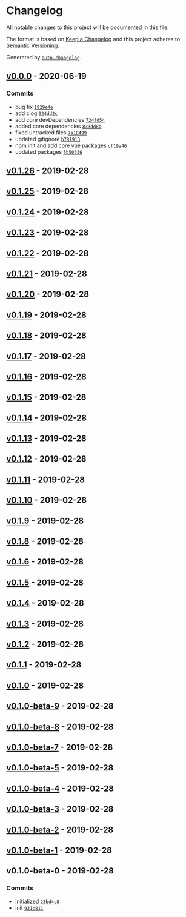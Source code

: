 # Changelog

All notable changes to this project will be documented in this file.

The format is based on [Keep a Changelog](https://keepachangelog.com/en/1.0.0/)
and this project adheres to [Semantic Versioning](https://semver.org/spec/v2.0.0.html).

Generated by [`auto-changelog`](https://github.com/CookPete/auto-changelog).

## [v0.0.0](https://github.com/esoto76/checksheet-generator/compare/v0.1.26...v0.0.0) - 2020-06-19

### Commits

- bug fix [`1929e4e`](https://github.com/esoto76/checksheet-generator/commit/1929e4e4c4c4ffc749c69d9215b1d47e64924afa)
- add clog [`024dd2c`](https://github.com/esoto76/checksheet-generator/commit/024dd2c9a57c9ffcc4141d25a19dee16c24b382c)
- add core devDependencies [`724fd54`](https://github.com/esoto76/checksheet-generator/commit/724fd54931d506318260d2809466296d2f8cdbb2)
- added core dependencies [`833dd8b`](https://github.com/esoto76/checksheet-generator/commit/833dd8b7d2704cbaac500f81b04c163c05387d6b)
- fixed untracked files [`7a18499`](https://github.com/esoto76/checksheet-generator/commit/7a18499a9262df87b98e27be3b4f77b99c0dcfce)
- updated gitignore [`b781913`](https://github.com/esoto76/checksheet-generator/commit/b7819139621128537d7f600d010bc72e4ac3fdb4)
- npm init and add core vue packages [`cf19a46`](https://github.com/esoto76/checksheet-generator/commit/cf19a46300f4a26cce4c418ba112d221e7d2a6c9)
- updated packages [`5b50536`](https://github.com/esoto76/checksheet-generator/commit/5b50536193492024c1fd3c25cf946622cb2dcaab)

## [v0.1.26](https://github.com/esoto76/checksheet-generator/compare/v0.1.25...v0.1.26) - 2019-02-28

## [v0.1.25](https://github.com/esoto76/checksheet-generator/compare/v0.1.24...v0.1.25) - 2019-02-28

## [v0.1.24](https://github.com/esoto76/checksheet-generator/compare/v0.1.23...v0.1.24) - 2019-02-28

## [v0.1.23](https://github.com/esoto76/checksheet-generator/compare/v0.1.22...v0.1.23) - 2019-02-28

## [v0.1.22](https://github.com/esoto76/checksheet-generator/compare/v0.1.21...v0.1.22) - 2019-02-28

## [v0.1.21](https://github.com/esoto76/checksheet-generator/compare/v0.1.20...v0.1.21) - 2019-02-28

## [v0.1.20](https://github.com/esoto76/checksheet-generator/compare/v0.1.19...v0.1.20) - 2019-02-28

## [v0.1.19](https://github.com/esoto76/checksheet-generator/compare/v0.1.18...v0.1.19) - 2019-02-28

## [v0.1.18](https://github.com/esoto76/checksheet-generator/compare/v0.1.17...v0.1.18) - 2019-02-28

## [v0.1.17](https://github.com/esoto76/checksheet-generator/compare/v0.1.16...v0.1.17) - 2019-02-28

## [v0.1.16](https://github.com/esoto76/checksheet-generator/compare/v0.1.15...v0.1.16) - 2019-02-28

## [v0.1.15](https://github.com/esoto76/checksheet-generator/compare/v0.1.14...v0.1.15) - 2019-02-28

## [v0.1.14](https://github.com/esoto76/checksheet-generator/compare/v0.1.13...v0.1.14) - 2019-02-28

## [v0.1.13](https://github.com/esoto76/checksheet-generator/compare/v0.1.12...v0.1.13) - 2019-02-28

## [v0.1.12](https://github.com/esoto76/checksheet-generator/compare/v0.1.11...v0.1.12) - 2019-02-28

## [v0.1.11](https://github.com/esoto76/checksheet-generator/compare/v0.1.10...v0.1.11) - 2019-02-28

## [v0.1.10](https://github.com/esoto76/checksheet-generator/compare/v0.1.9...v0.1.10) - 2019-02-28

## [v0.1.9](https://github.com/esoto76/checksheet-generator/compare/v0.1.8...v0.1.9) - 2019-02-28

## [v0.1.8](https://github.com/esoto76/checksheet-generator/compare/v0.1.6...v0.1.8) - 2019-02-28

## [v0.1.6](https://github.com/esoto76/checksheet-generator/compare/v0.1.5...v0.1.6) - 2019-02-28

## [v0.1.5](https://github.com/esoto76/checksheet-generator/compare/v0.1.4...v0.1.5) - 2019-02-28

## [v0.1.4](https://github.com/esoto76/checksheet-generator/compare/v0.1.3...v0.1.4) - 2019-02-28

## [v0.1.3](https://github.com/esoto76/checksheet-generator/compare/v0.1.2...v0.1.3) - 2019-02-28

## [v0.1.2](https://github.com/esoto76/checksheet-generator/compare/v0.1.1...v0.1.2) - 2019-02-28

## [v0.1.1](https://github.com/esoto76/checksheet-generator/compare/v0.1.0...v0.1.1) - 2019-02-28

## [v0.1.0](https://github.com/esoto76/checksheet-generator/compare/v0.1.0-beta-9...v0.1.0) - 2019-02-28

## [v0.1.0-beta-9](https://github.com/esoto76/checksheet-generator/compare/v0.1.0-beta-8...v0.1.0-beta-9) - 2019-02-28

## [v0.1.0-beta-8](https://github.com/esoto76/checksheet-generator/compare/v0.1.0-beta-7...v0.1.0-beta-8) - 2019-02-28

## [v0.1.0-beta-7](https://github.com/esoto76/checksheet-generator/compare/v0.1.0-beta-5...v0.1.0-beta-7) - 2019-02-28

## [v0.1.0-beta-5](https://github.com/esoto76/checksheet-generator/compare/v0.1.0-beta-4...v0.1.0-beta-5) - 2019-02-28

## [v0.1.0-beta-4](https://github.com/esoto76/checksheet-generator/compare/v0.1.0-beta-3...v0.1.0-beta-4) - 2019-02-28

## [v0.1.0-beta-3](https://github.com/esoto76/checksheet-generator/compare/v0.1.0-beta-2...v0.1.0-beta-3) - 2019-02-28

## [v0.1.0-beta-2](https://github.com/esoto76/checksheet-generator/compare/v0.1.0-beta-1...v0.1.0-beta-2) - 2019-02-28

## [v0.1.0-beta-1](https://github.com/esoto76/checksheet-generator/compare/v0.1.0-beta-0...v0.1.0-beta-1) - 2019-02-28

## v0.1.0-beta-0 - 2019-02-28

### Commits

- initialized [`23bd4c8`](https://github.com/esoto76/checksheet-generator/commit/23bd4c89a2bb7c5e441a12425d9d5616432eba00)
- init [`931c811`](https://github.com/esoto76/checksheet-generator/commit/931c8119b5dc5eaec3f60cdf201a2593bb1723a3)
